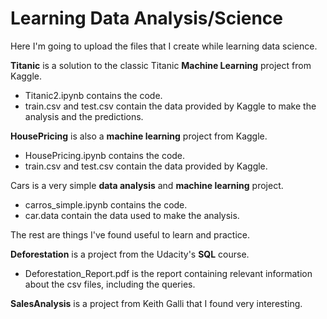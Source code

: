 # Learning Data Analysis/Science

Here I'm going to upload the files that I create while learning data science.

**Titanic** is a solution to the classic Titanic **Machine Learning** project from Kaggle.
 - Titanic2.ipynb contains the code.
 - train.csv and test.csv contain the data provided by Kaggle to make the analysis and the predictions.

**HousePricing** is also a **machine learning** project from Kaggle.
 - HousePricing.ipynb contains the code.
 - train.csv and test.csv contain the data provided by Kaggle.

Cars is a very simple **data analysis** and **machine learning** project.
 - carros_simple.ipynb contains the code.
 - car.data contain the data used to make the analysis.
 

The rest are things I've found useful to learn and practice.

**Deforestation** is a project from the Udacity's **SQL** course.
 - Deforestation_Report.pdf is the report containing relevant information about the csv files, including the queries.

**SalesAnalysis** is a project from Keith Galli that I found very interesting.
